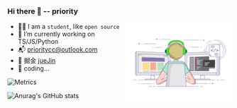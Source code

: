 ### Hi there 👋  -- priority

<img src="./coding.gif" width="240"  align="right">


  - 🐱‍👓 I am a `student`, like `open source`
  - 🔭 I’m currently working on TS/JS/Python
  - 📬 prioritycc@outlook.com
  - 🥽 掘金 [jueJin](https://juejin.cn/user/3466114142048472)
  - 🤔 coding... 

![Metrics](https://metrics.lecoq.io/priority3?template=classic&base.repositories=0&isocalendar=1&base=header%2C%20activity%2C%20community%2C%20repositories%2C%20metadata&base.indepth=false&base.hireable=false&base.skip=false&isocalendar=false&isocalendar.duration=half-year&config.timezone=Asia%2FShanghai&config.display=large)

![Anurag's GitHub stats](https://github-readme-stats.vercel.app/api?username=priority3&show_icons=true&theme=flag-india)

